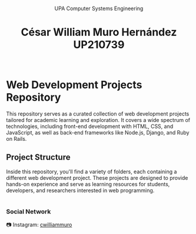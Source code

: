 <div align ="center">
<br>UPA Computer Systems Engineering
</div>

## 
<h1 align=center>
César William Muro Hernández<br>UP210739
</h1>
<br>

# Web Development Projects Repository

This repository serves as a curated collection of web development projects tailored for academic learning and exploration. It covers a wide spectrum of technologies, including front-end development with HTML, CSS, and JavaScript, as well as back-end frameworks like Node.js, Django, and Ruby on Rails.
<br>

## Project Structure

Inside this repository, you'll find a variety of folders, each containing a different web development project. These projects are designed to provide hands-on experience and serve as learning resources for students, developers, and researchers interested in web programming.
<br>

# 
### Social Network
:camera: Instagram: [cwilliammuro](https://www.instagram.com/cwilliammuro/)
